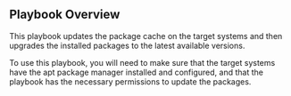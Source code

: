 ## Playbook Overview

This playbook updates the package cache on the target systems and then upgrades the installed packages to the latest available versions.

To use this playbook, you will need to make sure that the target systems have the apt package manager installed and configured, and that the playbook has the necessary permissions to update the packages.


